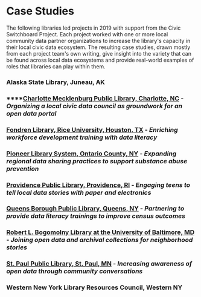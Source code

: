 # Case Studies

The following libraries led projects in 2019 with support from the Civic Switchboard Project. Each project worked with one or more local community data partner organizations to increase the library's capacity in their local civic data ecosystem. The resulting case studies, drawn mostly from each project team's own writing, give insight into the variety that can be found across local data ecosystems and provide real-world examples of roles that libraries can play within them.

### **Alaska State Library, Juneau, AK** 

### \*\*\*\*[**Charlotte Mecklenburg Public Library, Charlotte, NC**](charlotte-mecklenburg-public-library-charlotte-nc.md) **-** _Organizing a local civic data council as groundwork for an open data portal_

### [Fondren Library, Rice University, Houston, TX](fondren-library-rice-university-houston-tx.md) - _**Enriching workforce development training with data literacy**_

### [Pioneer Library System, Ontario County, NY](pioneer-library-system-ontario-county-ny.md) - _**Expanding regional data sharing practices to support substance abuse prevention**_

### [Providence Public Library, Providence, RI](providence-public-library-providence-ri.md) - _Engaging teens to tell local data stories with paper and electronics_

### [Queens Borough Public Library, Queens, NY](queens-borough-public-library-queens-ny.md) - _Partnering to provide data literacy trainings to improve census outcomes_

### [Robert L. Bogomolny Library at the University of Baltimore, MD](robert-l.-bogomolny-library-at-the-university-of-baltimore-md.md) - _**Joining open data and archival collections for neighborhood stories**_

### [St. Paul Public Library, St. Paul, MN](st-paul-public-library-st-paul-mn.md) - _**Increasing awareness of open data through community conversations**_

### Western New York Library Resources Council, Western NY





